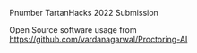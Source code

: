 Pnumber
TartanHacks 2022 Submission

Open Source software usage from
https://github.com/vardanagarwal/Proctoring-AI
